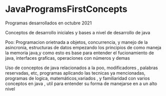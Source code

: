 # JavaProgramsFirstConcepts
Programas desarrollados en octubre 2021 

Conceptos de desarrollo iniciales y bases a nivel de desarrollo de java

Poo: Programacion orietnada a objetos,
concurrencia, y manejo de la asincronia,
estructuras de datos empezando los principios de como maneja la memoria java,y como esto es base para entender el fucionamiento de java, interfaces graficas, operaciones con números y demas

Uso de conceptos de java relacionados a la poo, modificadores , palabras reservadas, etc, programas aplicando 
las tecnicas ya mencionadas, programas de logica, matemáticos,variados , y familiaridad con varios conceptos en java , util para entender su forma
de manejarse en a un alto nivel 
